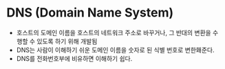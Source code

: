 # DNS (Domain Name System)

- 호스트의 도메인 이름을 호스트의 네트워크 주소로 바꾸거나, 그 반대의 변환을 수행할 수 있도록 하기 위해 개발됨
- DNS는 사람이 이해하기 쉬운 도메인 이름을 숫자로 된 식별 번호로 변한홰준다.
- DNS를 전화번호부에 비유하면 이해하기 쉽다.
